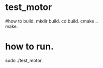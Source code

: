 # test_motor

#how to build. 
mkdir build. 
cd build. 
cmake ..  
make. 

# how to run. 
sudo ./test_motor. 
